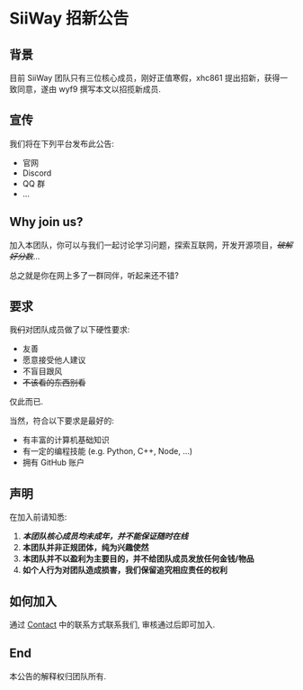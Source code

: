 # SiiWay 招新公告

## 背景

目前 SiiWay 团队只有三位核心成员，刚好正值寒假，xhc861 提出招新，获得一致同意，遂由 wyf9 撰写本文以招揽新成员.

## 宣传

我们将在下列平台发布此公告:

- 官网
- Discord
- QQ 群
- ...

## Why join us?

加入本团队，你可以与我们一起讨论学习问题，探索互联网，开发开源项目，~~*破解好分数*~~...

总之就是你在网上多了一群同伴，听起来还不错?

## 要求

我~~们~~对团队成员做了以下硬性要求:

- 友善
- 愿意接受他人建议
- 不盲目跟风
- ~~不该看的东西别看~~

仅此而已.

当然，符合以下要求是最好的:

- 有丰富的计算机基础知识
- 有一定的编程技能 (e.g. Python, C++, Node, ...)
- 拥有 GitHub 账户

## 声明

在加入前请知悉:

1. ***本团队核心成员均未成年，并不能保证随时在线***
2. **本团队并非正规团体，纯为兴趣使然**
3. **本团队并不以盈利为主要目的，并不给团队成员发放任何金钱/物品**
4. **如个人行为对团队造成损害，我们保留追究相应责任的权利**

## 如何加入

通过 [Contact](./contact) 中的联系方式联系我们, 审核通过后即可加入.

## End

本公告的解释权归团队所有.